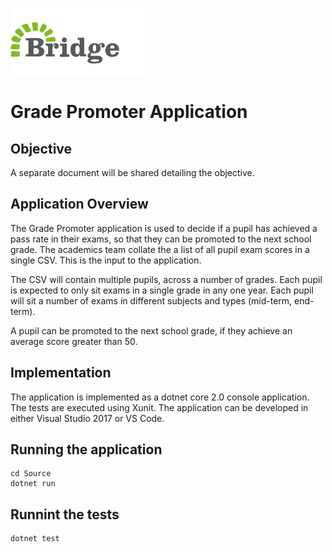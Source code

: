 ![Bridge International Academies Logo](https://raw.githubusercontent.com/BridgeInternationalAcademies/DeveloperTechnicalTest/master/MainLogo.png)

# Grade Promoter Application

## Objective

A separate document will be shared detailing the objective.  

## Application Overview

The Grade Promoter application is used to decide if a pupil has achieved a pass rate in their exams, so that they can be promoted to the next school grade.  The academics team collate the a list of all pupil exam scores in a single CSV.  This is the input to the application.

The CSV will contain multiple pupils, across a number of grades.  Each pupil is expected to only sit exams in a single grade in any one year.  Each pupil will sit a number of exams in different subjects and types (mid-term, end-term).

A pupil can be promoted to the next school grade, if they achieve an average score greater than 50.

## Implementation

The application is implemented as a dotnet core 2.0 console application.  The tests are executed using Xunit.  The application can be developed in either Visual Studio 2017 or VS Code.

## Running the application
```
cd Source
dotnet run
```
## Runnint the tests
```
dotnet test
```